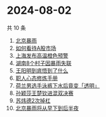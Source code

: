 # 2024-08-02

共 10 条

<!-- BEGIN ZHIHUSEARCH -->
<!-- 最后更新时间 Fri Aug 02 2024 11:11:39 GMT+0800 (China Standard Time) -->
1. [北京暴雨](https://www.zhihu.com/search?q=北京暴雨)
1. [如何看待A股市场](https://www.zhihu.com/search?q=如何看待A股市场)
1. [上海发布高温橙色预警](https://www.zhihu.com/search?q=上海发布高温橙色预警)
1. [湖南8个村子因暴雨失联](https://www.zhihu.com/search?q=湖南8个村子因暴雨失联)
1. [王阳明到底悟到了什么](https://www.zhihu.com/search?q=王阳明到底悟到了什么)
1. [职人心态修炼手册](https://www.zhihu.com/search?q=职人心态修炼手册)
1. [荷兰男选手泳裤下水后竟变「透明」](https://www.zhihu.com/search?q=荷兰男选手泳裤下水后竟变「透明」)
1. [孙颖莎王楚钦进混双决赛](https://www.zhihu.com/search?q=孙颖莎王楚钦进混双决赛)
1. [苏炜德2次掉杠](https://www.zhihu.com/search?q=苏炜德2次掉杠)
1. [北京暴雨将从早下到后半夜](https://www.zhihu.com/search?q=北京暴雨将从早下到后半夜)
<!-- END ZHIHUSEARCH -->
